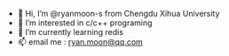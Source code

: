 - 👋 Hi, I’m @ryanmoon-s from Chengdu Xihua University
- 👀 I’m interested in c/c++ programing
- 🌱 I’m currently learning redis
- 📫 email me : ryan.moon@qq.com

<!---
ryanmoon-s/ryanmoon-s is a ✨ special ✨ repository because its `README.md` (this file) appears on your GitHub profile.
You can click the Preview link to take a look at your changes.
--->
